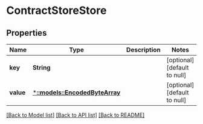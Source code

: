 # ContractStoreStore

## Properties
Name | Type | Description | Notes
------------ | ------------- | ------------- | -------------
**key** | **String** |  | [optional] [default to null]
**value** | [***::models::EncodedByteArray**](EncodedByteArray.md) |  | [optional] [default to null]

[[Back to Model list]](../README.md#documentation-for-models) [[Back to API list]](../README.md#documentation-for-api-endpoints) [[Back to README]](../README.md)


